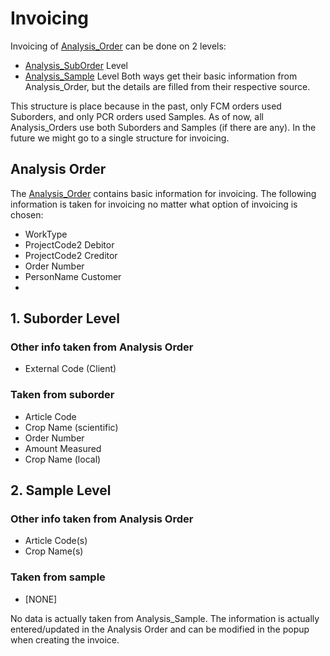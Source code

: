 # Invoicing
Invoicing of [Analysis_Order](Analysis_Order.md) can be done on 2 levels:
- [Analysis_SubOrder](Analysis_SubOrder.md) Level
- [Analysis_Sample](Analysis_Sample.md) Level
Both ways get their basic information from Analysis_Order, but the details are filled from their respective source.

This structure  is place because in the past, only FCM orders used Suborders, and only PCR orders used Samples. As of now, all Analysis_Orders use both Suborders and Samples (if there are any). In the future we might go to a single structure for invoicing.

## Analysis Order
The [Analysis_Order](Analysis_Order.md) contains basic information for invoicing. The following information is taken for invoicing no matter what option of invoicing is chosen:

- WorkType
- ProjectCode2 Debitor
- ProjectCode2 Creditor
- Order Number
- PersonName Customer
- 
## 1. Suborder Level
### Other info taken from Analysis Order
- External Code (Client)

### Taken from suborder
- Article Code
- Crop Name (scientific)
- Order Number
- Amount Measured
- Crop Name (local)


## 2. Sample Level

### Other info taken from Analysis Order
- Article Code(s)
- Crop Name(s)

### Taken from sample
- [NONE]

No data is actually taken from Analysis_Sample. The information is actually entered/updated in the Analysis Order and can be modified in the popup when creating the invoice.